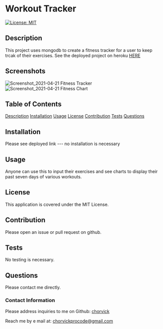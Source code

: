 # Workout Tracker

[![License: MIT](https://img.shields.io/badge/License-MIT-yellow.svg)](https://opensource.org/licenses/MIT)

## Description

This project uses mongodb to create a fitness tracker for a user to keep trcak of their exercises.
See the deployed project on heroku [HERE](https://sleepy-badlands-97346.herokuapp.com/)

## Screenshots
![Screenshot_2021-04-21 Fitness Tracker](https://user-images.githubusercontent.com/52890172/115621961-37999080-a2c5-11eb-82e3-dbc6dda47e74.png)
![Screenshot_2021-04-21 Fitness Chart](https://user-images.githubusercontent.com/52890172/115621962-38cabd80-a2c5-11eb-884e-7876d02b0934.png)

## Table of Contents

[Description](#description)
[Installation](#installation)
[Usage](#usage)
[License](#license)
[Contribution](#contribution)
[Tests](#tests)
[Questions](#questions)

## Installation

Please see deployed link --- no installation is necessary

## Usage

Anyone can use this to input their exercises and see charts to display their past seven days of various workouts.

## License

This application is covered under the MIT License.

## Contribution

Please open an issue or pull request on github.

## Tests

No testing is necessary.

## Questions

Please contact me directly.

### Contact Information

Please address inquiries to me on Github: [chorvick](https://github.com/chorvick)

Reach me by e mail at: chorvickprocode@gmail.com
